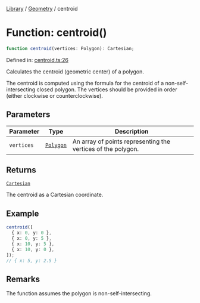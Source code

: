 <!-- markdownlint-disable -->
<!-- cspell: disable -->
[Library](../index.md) / [Geometry](./index.md) / centroid

# Function: centroid()

```ts
function centroid(vertices: Polygon): Cartesian;
```

Defined in: [centroid.ts:26](https://github.com/technobuddha/library/blob/main/src/centroid.ts#L26)

Calculates the centroid (geometric center) of a polygon.

The centroid is computed using the formula for the centroid of a non-self-intersecting closed polygon.
The vertices should be provided in order (either clockwise or counterclockwise).

## Parameters

| Parameter | Type | Description |
| ------ | ------ | ------ |
| `vertices` | [`Polygon`](Polygon.md) | An array of points representing the vertices of the polygon. |

## Returns

[`Cartesian`](Cartesian.md)

The centroid as a Cartesian coordinate.

## Example

```typescript
centroid([
  { x: 0, y: 0 },
  { x: 0, y: 5 },
  { x: 10, y: 5 },
  { x: 10, y: 0 },
]);
// { x: 5, y: 2.5 }
```

## Remarks

The function assumes the polygon is non-self-intersecting.

